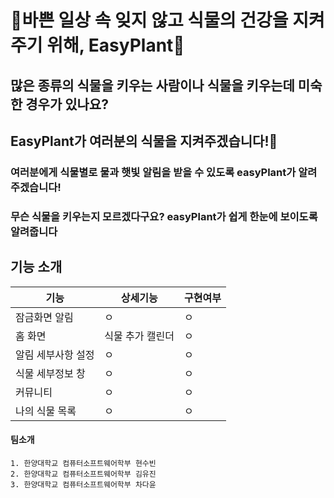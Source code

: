 # 🌱바쁜 일상 속 잊지 않고 식물의 건강을 지켜주기 위해, EasyPlant🌱

## 많은 종류의 식물을 키우는 사람이나 식물을 키우는데 미숙한 경우가 있나요?
## EasyPlant가 여러분의 식물을 지켜주겠습니다!💚



### 여러분에게 식물별로 물과 햇빛 알림을 받을 수 있도록 easyPlant가 알려주겠습니다!

### 무슨 식물을 키우는지 모르겠다구요? easyPlant가 쉽게 한눈에 보이도록 알려줍니다
 
 ## 기능 소개
|기능|상세기능|구현여부|
|---|---|---|
|잠금화면 알림|ㅇ|ㅇ|
|홈 화면|식물 추가  캘린더  |ㅇ|
|알림 세부사항 설정|ㅇ|ㅇ|
|식물 세부정보 창|ㅇ|ㅇ|
|커뮤니티|ㅇ|ㅇ|
|나의 식물 목록|ㅇ|ㅇ|


#### 팀소개
	1. 한양대학교 컴퓨터소프트웨어학부 현수빈
	2. 한양대학교 컴퓨터소프트웨어학부 김유진
	3. 한양대학교 컴퓨터소프트웨어학부 차다윤
